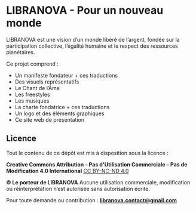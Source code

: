 # LIBRANOVA - Pour un nouveau monde

LIBRANOVA est une vision d’un monde libéré de l’argent, fondée sur la participation collective, l’égalité humaine et le respect des ressources planétaires.

Ce projet comprend :
- Un manifeste fondateur + ces traductions
- Des visuels représentatifs
- Le Chant de l’Âme
- Les freestyles
- Les musiques
- La charte fondatrice + ces traductions
- Un logo et des éléments graphiques
- Ce site web de présentation

## Licence

Tout le contenu de ce dépôt est mis à disposition sous la licence :

**Creative Commons Attribution – Pas d'Utilisation Commerciale – Pas de Modification 4.0 International** 
[CC BY-NC-ND 4.0](https://creativecommons.org/licenses/by-nc-nd/4.0/deed.fr)

**© Le porteur de LIBRANOVA** 
Aucune utilisation commerciale, modification ou réinterprétation n’est autorisée sans autorisation écrite.

Pour toute demande ou contribution : 
**libranova.contact@gmail.com**
